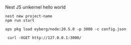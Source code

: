 Nest JS unikernel hello world

```
nest new project-name
npm run start
```

```
ops pkg load eyberg/node:20.5.0 -p 3000 -c config.json
```

```
 curl -XGET http://127.0.0.1:3000/
```
